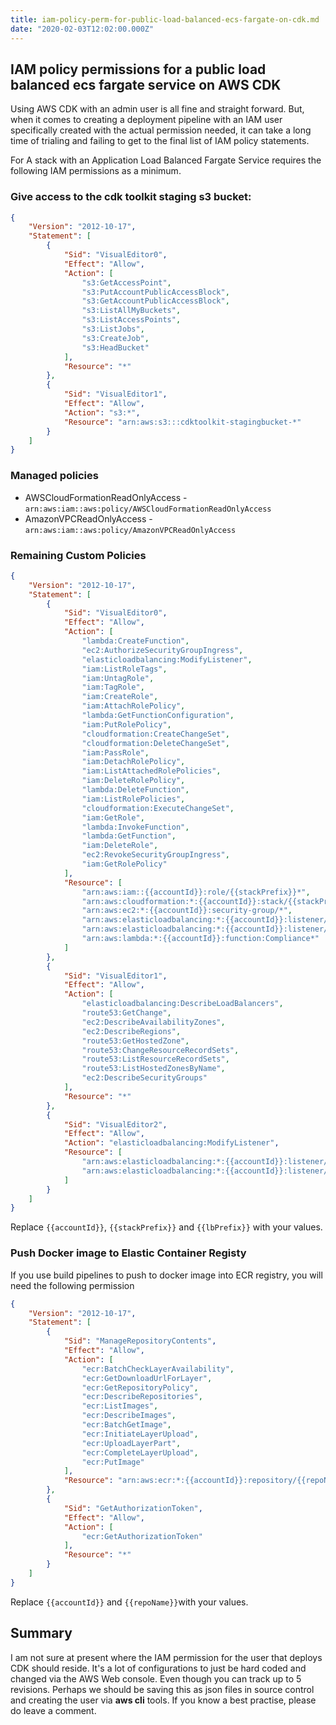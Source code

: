 ```yaml
---
title: iam-policy-perm-for-public-load-balanced-ecs-fargate-on-cdk.md
date: "2020-02-03T12:02:00.000Z"
---
```


## IAM policy permissions for a public load balanced ecs fargate service on AWS CDK

Using AWS CDK with an admin user is all fine and straight forward. But, when it comes to creating a deployment pipeline with an IAM user specifically created with the actual permission needed, it can take a long time of trialing and failing to get to the final list of IAM policy statements.

For A stack with an Application Load Balanced Fargate Service requires the following IAM permissions as a minimum.

### Give access to the cdk toolkit staging s3 bucket:

```json
{
    "Version": "2012-10-17",
    "Statement": [
        {
            "Sid": "VisualEditor0",
            "Effect": "Allow",
            "Action": [
                "s3:GetAccessPoint",
                "s3:PutAccountPublicAccessBlock",
                "s3:GetAccountPublicAccessBlock",
                "s3:ListAllMyBuckets",
                "s3:ListAccessPoints",
                "s3:ListJobs",
                "s3:CreateJob",
                "s3:HeadBucket"
            ],
            "Resource": "*"
        },
        {
            "Sid": "VisualEditor1",
            "Effect": "Allow",
            "Action": "s3:*",
            "Resource": "arn:aws:s3:::cdktoolkit-stagingbucket-*"
        }
    ]
}
```

### Managed policies
- AWSCloudFormationReadOnlyAccess - `arn:aws:iam::aws:policy/AWSCloudFormationReadOnlyAccess`
- AmazonVPCReadOnlyAccess - `arn:aws:iam::aws:policy/AmazonVPCReadOnlyAccess`

### Remaining Custom Policies

```json
{
    "Version": "2012-10-17",
    "Statement": [
        {
            "Sid": "VisualEditor0",
            "Effect": "Allow",
            "Action": [
                "lambda:CreateFunction",
                "ec2:AuthorizeSecurityGroupIngress",
                "elasticloadbalancing:ModifyListener",
                "iam:ListRoleTags",
                "iam:UntagRole",
                "iam:TagRole",
                "iam:CreateRole",
                "iam:AttachRolePolicy",
                "lambda:GetFunctionConfiguration",
                "iam:PutRolePolicy",
                "cloudformation:CreateChangeSet",
                "cloudformation:DeleteChangeSet",
                "iam:PassRole",
                "iam:DetachRolePolicy",
                "iam:ListAttachedRolePolicies",
                "iam:DeleteRolePolicy",
                "lambda:DeleteFunction",
                "iam:ListRolePolicies",
                "cloudformation:ExecuteChangeSet",
                "iam:GetRole",
                "lambda:InvokeFunction",
                "lambda:GetFunction",
                "iam:DeleteRole",
                "ec2:RevokeSecurityGroupIngress",
                "iam:GetRolePolicy"
            ],
            "Resource": [
                "arn:aws:iam::{{accountId}}:role/{{stackPrefix}}*",
                "arn:aws:cloudformation:*:{{accountId}}:stack/{{stackPrefix}}*/*",
                "arn:aws:ec2:*:{{accountId}}:security-group/*",
                "arn:aws:elasticloadbalancing:*:{{accountId}}:listener/app/{{lbPrefix}}*/*/*",
                "arn:aws:elasticloadbalancing:*:{{accountId}}:listener/net/{{lbPrefix}}*/*/*",
                "arn:aws:lambda:*:{{accountId}}:function:Compliance*"
            ]
        },
        {
            "Sid": "VisualEditor1",
            "Effect": "Allow",
            "Action": [
                "elasticloadbalancing:DescribeLoadBalancers",
                "route53:GetChange",
                "ec2:DescribeAvailabilityZones",
                "ec2:DescribeRegions",
                "route53:GetHostedZone",
                "route53:ChangeResourceRecordSets",
                "route53:ListResourceRecordSets",
                "route53:ListHostedZonesByName",
                "ec2:DescribeSecurityGroups"
            ],
            "Resource": "*"
        },
        {
            "Sid": "VisualEditor2",
            "Effect": "Allow",
            "Action": "elasticloadbalancing:ModifyListener",
            "Resource": [
                "arn:aws:elasticloadbalancing:*:{{accountId}}:listener/app/{{lbPrefix}}*/*/*",
                "arn:aws:elasticloadbalancing:*:{{accountId}}:listener/net/{{lbPrefix}}*/*/*"
            ]
        }
    ]
}
```

Replace `{{accountId}}`, `{{stackPrefix}}` and `{{lbPrefix}}` with your values.

### Push Docker image to Elastic Container Registy

If you use build pipelines to push to docker image into ECR registry, you will need the following permission
```json
{
    "Version": "2012-10-17",
    "Statement": [
        {
            "Sid": "ManageRepositoryContents",
            "Effect": "Allow",
            "Action": [
                "ecr:BatchCheckLayerAvailability",
                "ecr:GetDownloadUrlForLayer",
                "ecr:GetRepositoryPolicy",
                "ecr:DescribeRepositories",
                "ecr:ListImages",
                "ecr:DescribeImages",
                "ecr:BatchGetImage",
                "ecr:InitiateLayerUpload",
                "ecr:UploadLayerPart",
                "ecr:CompleteLayerUpload",
                "ecr:PutImage"
            ],
            "Resource": "arn:aws:ecr:*:{{accountId}}:repository/{{repoName}}"
        },
        {
            "Sid": "GetAuthorizationToken",
            "Effect": "Allow",
            "Action": [
                "ecr:GetAuthorizationToken"
            ],
            "Resource": "*"
        }
    ]
}
```

Replace `{{accountId}}` and `{{repoName}}`with your values.

## Summary
I am not sure at present where the IAM permission for the user that deploys CDK should reside. It's a lot of configurations to just be hard coded and changed via the AWS Web console. Even though you can track up to 5 revisions. Perhaps we should be saving this as json files in source control and creating the user via **aws cli** tools. If you know a best practise, please do leave a comment.
